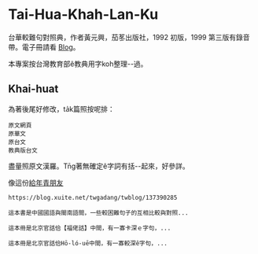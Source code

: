 # Tai-Hua-Khah-Lan-Ku
台華較難句對照典，作者黃元興，茄苳出版社，1992 初版，1999 第三版有錄音帶。電子冊請看 [Blog](https://blog.xuite.net/twgadang/twblog/137390285)。

本專案按台灣教育部ê教典用字koh整理--過。

## Khai-huat

為著後尾好修改，ta̍k篇照按呢排：
```
原文網頁
原華文
原台文
教典版台文
```
盡量照原文漢羅。Tn̄g著無確定ê字詞有括--起來，好參詳。

像這份[給年青朋友](./給年青朋友.txt)
```
https://blog.xuite.net/twgadang/twblog/137390285

這本書是中國國語與閩南語間，一些較困難句子的互相比較與對照...

這本冊是北京官話佮【福佬話】中間，有一寡卡深ｅ字句，...

這本冊是北京官話佮Hō-ló-uē中間，有一寡較深ê字句，...
```
